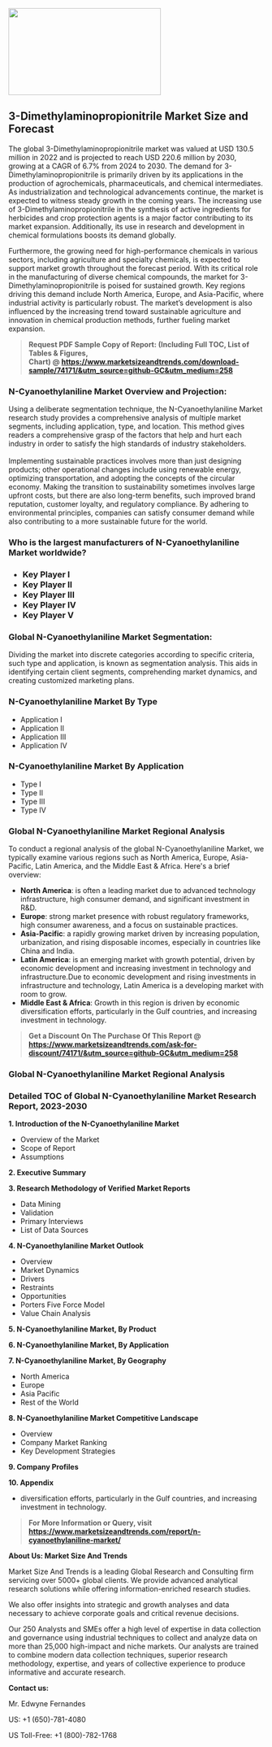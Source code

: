 <p><img class="alignnone size-medium wp-image-20088" src="https://ffe5etoiles.com/wp-content/uploads/2024/12/MST1-300x171.png" alt="" width="300" height="171" /></p><h2>3-Dimethylaminopropionitrile Market Size and Forecast</h2><p>The global 3-Dimethylaminopropionitrile market was valued at USD 130.5 million in 2022 and is projected to reach USD 220.6 million by 2030, growing at a CAGR of 6.7% from 2024 to 2030. The demand for 3-Dimethylaminopropionitrile is primarily driven by its applications in the production of agrochemicals, pharmaceuticals, and chemical intermediates. As industrialization and technological advancements continue, the market is expected to witness steady growth in the coming years. The increasing use of 3-Dimethylaminopropionitrile in the synthesis of active ingredients for herbicides and crop protection agents is a major factor contributing to its market expansion. Additionally, its use in research and development in chemical formulations boosts its demand globally.</p><p>Furthermore, the growing need for high-performance chemicals in various sectors, including agriculture and specialty chemicals, is expected to support market growth throughout the forecast period. With its critical role in the manufacturing of diverse chemical compounds, the market for 3-Dimethylaminopropionitrile is poised for sustained growth. Key regions driving this demand include North America, Europe, and Asia-Pacific, where industrial activity is particularly robust. The market’s development is also influenced by the increasing trend toward sustainable agriculture and innovation in chemical production methods, further fueling market expansion.</p></p><blockquote id="" class=""><strong>Request PDF Sample Copy of Report: (Including Full TOC, List of Tables &amp; Figures, Chart)&nbsp;@&nbsp;<strong><a href="https://www.marketsizeandtrends.com/download-sample/74171/&utm_source=github-GC&utm_medium=258" target="_blank">https://www.marketsizeandtrends.com/download-sample/74171/&utm_source=github-GC&utm_medium=258</a></strong></strong></blockquote><h3 id="" class="">N-Cyanoethylaniline Market&nbsp;Overview and Projection:</h3><p id="" class="">Using a deliberate segmentation technique, the N-Cyanoethylaniline Market research study provides a comprehensive analysis of multiple market segments, including application, type, and location. This method gives readers a comprehensive grasp of the factors that help and hurt each industry in order to satisfy the high standards of industry stakeholders. <br /> <br />Implementing sustainable practices involves more than just designing products; other operational changes include using renewable energy, optimizing transportation, and adopting the concepts of the circular economy. Making the transition to sustainability sometimes involves large upfront costs, but there are also long-term benefits, such improved brand reputation, customer loyalty, and regulatory compliance. By adhering to environmental principles, companies can satisfy consumer demand while also contributing to a more sustainable future for the world.</p><h3 id="" class="">Who is the largest manufacturers of&nbsp;N-Cyanoethylaniline Market worldwide?</h3><h3 class=""><p><ul><li>Key Player I </li><li> Key Player II </li><li> Key Player III </li><li> Key Player IV </li><li> Key Player V</li></ul></p></h3><h3 id="" class="">Global&nbsp;N-Cyanoethylaniline Market Segmentation:</h3><p id="" class="">Dividing the market into discrete categories according to specific criteria, such type and application, is known as segmentation analysis. This aids in identifying certain client segments, comprehending market dynamics, and creating customized marketing plans.</p><h3 id="" class="">N-Cyanoethylaniline Market&nbsp;By Type</h3><p><p><ul><li>Application I</li><li> Application II</li><li> Application III</li><li> Application IV</p></li></ul></p></p><h3 id="" class="">N-Cyanoethylaniline Market&nbsp;By Application</h3><p class=""><p><ul><li>Type I</li><li> Type II</li><li> Type III</li><li> Type IV</li></ul></p></p><h3 id="" class="">Global N-Cyanoethylaniline Market Regional Analysis</h3><p id="" class="">To conduct a regional analysis of the global N-Cyanoethylaniline Market, we typically examine various regions such as North America, Europe, Asia-Pacific, Latin America, and the Middle East &amp; Africa. Here's a brief overview:</p><ul><li><strong>North America</strong>: is often a leading market due to advanced technology infrastructure, high consumer demand, and significant investment in R&amp;D.</li><li><strong>Europe</strong>: strong market presence with robust regulatory frameworks, high consumer awareness, and a focus on sustainable practices.</li><li><strong>Asia-Pacific</strong>: a rapidly growing market driven by increasing population, urbanization, and rising disposable incomes, especially in countries like China and India.</li><li><strong>Latin America</strong>: is an emerging market with growth potential, driven by economic development and increasing investment in technology and infrastructure.Due to economic development and rising investments in infrastructure and technology, Latin America is a developing market with room to grow.</li><li><strong>Middle East &amp; Africa</strong>: Growth in this region is driven by economic diversification efforts, particularly in the Gulf countries, and increasing investment in technology.</li></ul><blockquote id="" class=""><strong>Get a Discount On The Purchase Of This Report @ <strong><a href="https://www.marketsizeandtrends.com/ask-for-discount/74171/&utm_source=github-GC&utm_medium=258" target="_blank">https://www.marketsizeandtrends.com/ask-for-discount/74171/&utm_source=github-GC&utm_medium=258</a></strong></strong></blockquote><h3 id="" class="">Global N-Cyanoethylaniline Market Regional Analysis</h3><h3 id="" class="">Detailed TOC of Global N-Cyanoethylaniline Market Research Report, 2023-2030</h3><p id="" class=""><strong>1. Introduction of the N-Cyanoethylaniline Market</strong></p><ul><li>Overview of the Market</li><li>Scope of Report</li><li>Assumptions</li></ul><p id="" class=""><strong>2. Executive Summary</strong></p><p id="" class=""><strong>3. Research Methodology of Verified Market Reports</strong></p><ul><li>Data Mining</li><li>Validation</li><li>Primary Interviews</li><li>List of Data Sources</li></ul><p id="" class=""><strong>4. N-Cyanoethylaniline Market Outlook</strong></p><ul><li>Overview</li><li>Market Dynamics</li><li>Drivers</li><li>Restraints</li><li>Opportunities</li><li>Porters Five Force Model</li><li>Value Chain Analysis</li></ul><p id="" class=""><strong>5. N-Cyanoethylaniline Market, By Product</strong></p><p id="" class=""><strong>6. N-Cyanoethylaniline Market, By Application</strong></p><p id="" class=""><strong>7. N-Cyanoethylaniline Market, By Geography</strong></p><ul><li>North America</li><li>Europe</li><li>Asia Pacific</li><li>Rest of the World</li></ul><p id="" class=""><strong>8. N-Cyanoethylaniline Market Competitive Landscape</strong></p><ul><li>Overview</li><li>Company Market Ranking</li><li>Key Development Strategies</li></ul><p id="" class=""><strong>9. Company Profiles</strong></p><p id="" class=""><strong>10. Appendix</strong></p><ul><li>diversification efforts, particularly in the Gulf countries, and increasing investment in technology.</li></ul><blockquote id="" class=""><strong>For More Information or Query, visit <strong><strong><a href="https://www.marketsizeandtrends.com/report/n-cyanoethylaniline-market/" target="_blank">https://www.marketsizeandtrends.com/report/n-cyanoethylaniline-market/</a></strong></strong></strong></blockquote><p id="" class=""><strong>About Us: Market Size And Trends</strong></p><p id="" class="">Market Size And Trends is a leading Global Research and Consulting firm servicing over 5000+ global clients. We provide advanced analytical research solutions while offering information-enriched research studies.</p><p id="" class="">We also offer insights into strategic and growth analyses and data necessary to achieve corporate goals and critical revenue decisions.</p><p id="" class="">Our 250 Analysts and SMEs offer a high level of expertise in data collection and governance using industrial techniques to collect and analyze data on more than 25,000 high-impact and niche markets. Our analysts are trained to combine modern data collection techniques, superior research methodology, expertise, and years of collective experience to produce informative and accurate research.</p><p id="" class=""><strong>Contact us:</strong></p><p id="" class="">Mr. Edwyne Fernandes</p><p id="" class="">US: +1 (650)-781-4080</p><p id="" class="">US Toll-Free: +1 (800)-782-1768</p>
